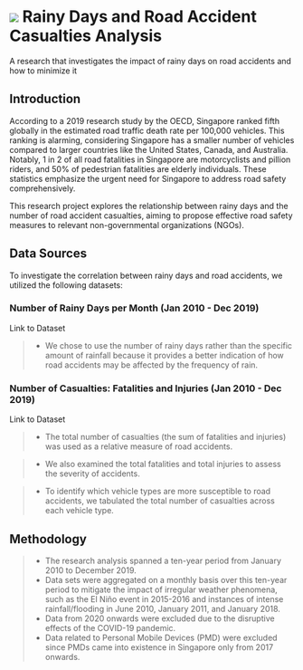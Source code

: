# ![](https://ga-dash.s3.amazonaws.com/production/assets/logo-9f88ae6c9c3871690e33280fcf557f33.png) Rainy Days and Road Accident Casualties Analysis

A research that investigates the impact of rainy days on road accidents and how to minimize it

## Introduction

According to a 2019 research study by the OECD, Singapore ranked fifth globally in the estimated road traffic death rate per 100,000 vehicles. This ranking is alarming, considering Singapore has a smaller number of vehicles compared to larger countries like the United States, Canada, and Australia. Notably, 1 in 2 of all road fatalities in Singapore are motorcyclists and pillion riders, and 50% of pedestrian fatalities are elderly individuals. These statistics emphasize the urgent need for Singapore to address road safety comprehensively.

This research project explores the relationship between rainy days and the number of road accident casualties, aiming to propose effective road safety measures to relevant non-governmental organizations (NGOs).

## Data Sources
To investigate the correlation between rainy days and road accidents, we utilized the following datasets:

### Number of Rainy Days per Month (Jan 2010 - Dec 2019)

Link to Dataset
> * We chose to use the number of rainy days rather than the specific amount of rainfall because it provides a better indication of how road accidents may be affected by the frequency of rain.

### Number of Casualties: Fatalities and Injuries (Jan 2010 - Dec 2019)

Link to Dataset

> * The total number of casualties (the sum of fatalities and injuries) was used as a relative measure of road accidents.

> * We also examined the total fatalities and total injuries to assess the severity of accidents.

> * To identify which vehicle types are more susceptible to road accidents, we tabulated the total number of casualties across each vehicle type.

## Methodology
> * The research analysis spanned a ten-year period from January 2010 to December 2019.
> * Data sets were aggregated on a monthly basis over this ten-year period to mitigate the impact of irregular weather phenomena, such as the El Niño event in 2015-2016 and instances of intense rainfall/flooding in June 2010, January 2011, and January 2018.
> * Data from 2020 onwards were excluded due to the disruptive effects of the COVID-19 pandemic.
> * Data related to Personal Mobile Devices (PMD) were excluded since PMDs came into existence in Singapore only from 2017 onwards.